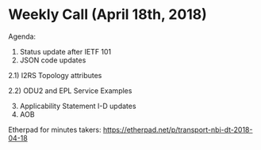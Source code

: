 # Weekly Call (April 18th, 2018)

Agenda:

1) Status update after IETF 101
2) JSON code updates

2.1) I2RS Topology attributes

2.2) ODU2 and EPL Service Examples

3) Applicability Statement I-D updates
4) AOB

Etherpad for minutes takers: https://etherpad.net/p/transport-nbi-dt-2018-04-18
